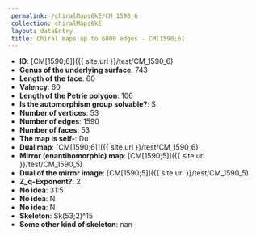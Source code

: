```yaml
--- 
 permalink: /chiralMaps6kE/CM_1590_6 
 collection: chiralMaps6kE
 layout: dataEntry
 title: Chiral maps up to 6000 edges - CM[1590;6]
---
```


- **ID**: [CM[1590;6]]({{ site.url }}/test/CM_1590_6)
- **Genus of the underlying surface**: 743
- **Length of the face**: 60
- **Valency**: 60
- **Length of the Petrie polygon**: 106
- **Is the automorphism group solvable?**: S
- **Number of vertices**: 53
- **Number of edges**: 1590
- **Number of faces**: 53
- **The map is self-**: Du
- **Dual map**: [CM[1590;6]]({{ site.url }}/test/CM_1590_6)
- **Mirror (enantihomorphic) map**: [CM[1590;5]]({{ site.url }}/test/CM_1590_5)
- **Dual of the mirror image**: [CM[1590;5]]({{ site.url }}/test/CM_1590_5)
- **Z_q-Exponent?**: 2
- **No idea**:  31:5
- **No idea**: N
- **No idea**: N
- **Skeleton**: Sk(53;2)^15
- **Some other kind of skeleton**: nan
